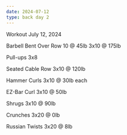 ```yaml
---
date: 2024-07-12
type: back day 2
---
```

Workout July 12, 2024

Barbell Bent Over Row
10 @ 45lb
3x10 @ 175lb

Pull-ups
3x8

Seated Cable Row
3x10 @ 120lb

Hammer Curls
3x10 @ 30lb each

EZ-Bar Curl
3x10 @ 50lb

Shrugs
3x10 @ 90lb

Crunches
3x20 @ 0lb

Russian Twists
3x20 @ 8lb